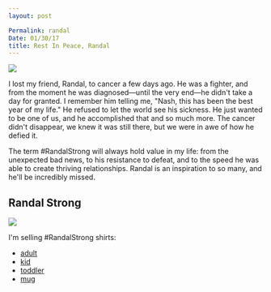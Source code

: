 ```yaml
---
layout: post

Permalink: randal
Date: 01/30/17
title: Rest In Peace, Randal
---
```


![][image-1]

I lost my friend, Randal, to cancer a few days ago. He was a fighter, and from the moment he was diagnosed—until the very end—he didn't take a day for granted. I remember him telling me, "Nash, this has been the best year of my life." He refused to let the world see his sickness. He just wanted to be one of us, and he accomplished that and so much more. The cancer didn't disappear, we knew it was still there, but we were in awe of how he defied it.

The term #RandalStrong will always hold value in my life: from the unexpected bad news, to his resistance to defeat, and to the speed he was able to create thriving relationships. Randal is an inspiration to so many, and he'll be incredibly missed.

## Randal Strong

![][image-2]

I'm selling #RandalStrong shirts:

- [adult][1]
- [kid][2]
- [toddler][3]
- [mug][4]

[1]:	https://teespring.com/randalstrong?tsmac=store&tsmic=nashp#pid=369&cid=6512&sid=front
[2]:	https://teespring.com/kids-randalstrong?tsmac=store&tsmic=nashp#pid=371&cid=6547&sid=front
[3]:	https://teespring.com/randalstrong-toddler?tsmac=store&tsmic=nashp#pid=340&cid=6379&sid=front
[4]:	https://teespring.com/randalstrong?tsmac=store&tsmic=nashp#pid=522&cid=101870&sid=front

[image-1]:	/_photos/Randal.jpg
[image-2]:	http://blotcdn.com/ebaab3aca2/image-cache/1485494803507/m6tebx-image20281129.jpeg